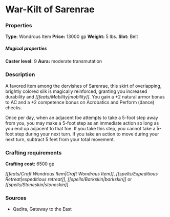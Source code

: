 ﻿---
Title: "War-Kilt of Sarenrae"
Type: "Wondrous Item"
Price: "13000 gp"
Weight: "5 lbs."
Slot: "Belt"
Caster level: "9"
Aura: "moderate transmutation"
Description: |
  "A favored item among the dervishes of Sarenrae, this skirt of overlapping, brightly colored silk is magically reinforced, granting you increased durability and mobility. You gain a +2 natural armor bonus to AC and a +2 competence bonus on Acrobatics and Perform (dance) checks.
  Once per day, when an adjacent foe attempts to take a 5-foot step away from you, you may make a 5-foot step as an immediate action so long as you end up adjacent to that foe. If you take this step, you cannot take a 5-foot step during your next turn. If you take an action to move during your next turn, subtract 5 feet from your total movement."
Crafting cost: "6500 gp"
Sources: "['Qadira, Gateway to the East']"
---

# War-Kilt of Sarenrae

### Properties

**Type:** Wondrous Item **Price:** 13000 gp **Weight:** 5 lbs. **Slot:** Belt

##### Magical properties

**Caster level:** 9 **Aura:** moderate transmutation

### Description

A favored item among the dervishes of Sarenrae, this skirt of overlapping, brightly colored silk is magically reinforced, granting you increased durability and _[[feats/Mobility|mobility]]_. You gain a +2 natural armor bonus to AC and a +2 competence bonus on Acrobatics and Perform (dance) checks.

Once per day, when an adjacent foe attempts to take a 5-foot step away from you, you may make a 5-foot step as an immediate action so long as you end up adjacent to that foe. If you take this step, you cannot take a 5-foot step during your next turn. If you take an action to move during your next turn, subtract 5 feet from your total movement.

### Crafting requirements

**Crafting cost:** 6500 gp

_[[feats/Craft Wondrous Item|Craft Wondrous Item]]_, _[[spells/Expeditious Retreat|expeditious retreat]]_, _[[spells/Barkskin|barkskin]]_ or _[[spells/Stoneskin|stoneskin]]_

### Sources

* Qadira, Gateway to the East